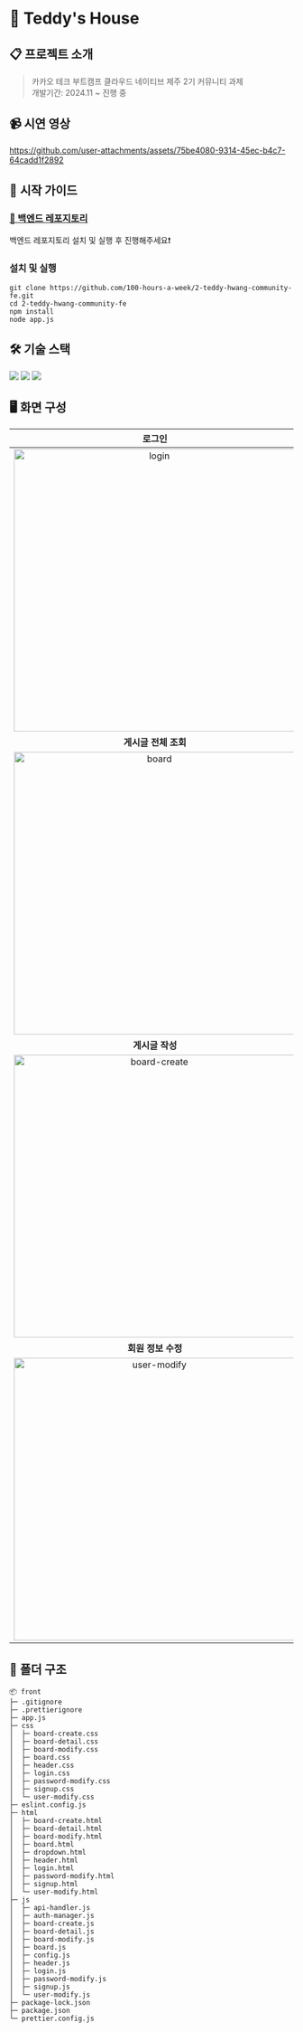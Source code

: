 # 🧸 Teddy's House
## 📋 프로젝트 소개
> 카카오 테크 부트캠프 클라우드 네이티브 제주 2기 커뮤니티 과제<br>
개발기간: 2024.11 ~ 진행 중

## 📹 시연 영상
https://github.com/user-attachments/assets/75be4080-9314-45ec-b4c7-64cadd1f2892

## 🛫 시작 가이드
### [📃 백엔드 레포지토리](https://github.com/100-hours-a-week/2-teddy-hwang-community-be)
백엔드 레포지토리 설치 및 실행 후 진행해주세요❗️
### 설치 및 실행
``` shell 
git clone https://github.com/100-hours-a-week/2-teddy-hwang-community-fe.git
cd 2-teddy-hwang-community-fe
npm install
node app.js
```

## 🛠️ 기술 스택
<img src="https://img.shields.io/badge/html5-E34F26?style=for-the-badge&logo=html5&logoColor=white"> <img src="https://img.shields.io/badge/css-1572B6?style=for-the-badge&logo=css3&logoColor=white"> <img src="https://img.shields.io/badge/javascript-F7DF1E?style=for-the-badge&logo=javascript&logoColor=black">

## 🖥️ 화면 구성
| **로그인** |  **회원가입**   |
| :-------------------------------------------: | :------------: |
|  <img width="500" alt="login" src="https://github.com/user-attachments/assets/d82a97b7-762f-4548-9de2-16d960c2a11b" /> |  <img width="500" alt="signup" src="https://github.com/user-attachments/assets/f7fa776c-a43e-45c5-ad69-11c85288bdc6" />|  
| **게시글 전체 조회**   |  **게시글 상세 조회**   |  
| <img width="500" alt="board" src="https://github.com/user-attachments/assets/9e5c3a2a-14f5-41a0-a0b7-9b1526a0915d" />   |  <img width="500" alt="board-detail" src="https://github.com/user-attachments/assets/8ac5bc30-9afd-405b-aaaa-97f642c123f5" />|
| **게시글 작성**  |  **게시글 수정**   |
|  <img width="500" alt="board-create" src="https://github.com/user-attachments/assets/7e68de1a-0551-41b9-a296-0f28d1eac045" /> |  <img width="500" alt="board-modify" src="https://github.com/user-attachments/assets/dccefce2-24f8-4af2-aab4-23035b890277" />|  
|  **회원 정보 수정**  |  **비밀번호 수정**  |  
| <img width="500" alt="user-modify" src="https://github.com/user-attachments/assets/51e02753-674b-4d4a-80b7-2523e2847566" />   |  <img width="500" alt="password-modify" src="https://github.com/user-attachments/assets/e8a7ff1c-fccc-49a1-916c-43c0533ebc93" />|

## 📁 폴더 구조
```
📦 front
├─ .gitignore
├─ .prettierignore
├─ app.js
├─ css 
│  ├─ board-create.css
│  ├─ board-detail.css
│  ├─ board-modify.css
│  ├─ board.css
│  ├─ header.css
│  ├─ login.css
│  ├─ password-modify.css
│  ├─ signup.css
│  └─ user-modify.css
├─ eslint.config.js
├─ html 
│  ├─ board-create.html
│  ├─ board-detail.html
│  ├─ board-modify.html
│  ├─ board.html
│  ├─ dropdown.html
│  ├─ header.html
│  ├─ login.html
│  ├─ password-modify.html
│  ├─ signup.html
│  └─ user-modify.html
├─ js 
│  ├─ api-handler.js
│  ├─ auth-manager.js
│  ├─ board-create.js
│  ├─ board-detail.js
│  ├─ board-modify.js
│  ├─ board.js
│  ├─ config.js
│  ├─ header.js
│  ├─ login.js
│  ├─ password-modify.js
│  ├─ signup.js
│  └─ user-modify.js
├─ package-lock.json
├─ package.json
└─ prettier.config.js
```




